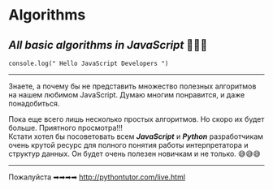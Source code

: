 # Algorithms
*All basic algorithms in JavaScript* 🖤🖤🖤
---
```console.log(" Hello JavaScript Developers ")```
***
Знаете, а почему бы не представить множество полезных алгоритмов на нашем любимом JavaScript. Думаю многим понравится, и даже понадобиться.


Пока еще всего лишь несколько простых алгоритмов. Но скоро их будет больше. Приятного просмотра!!!      
    Кстати хотел бы посоветовать всем ***JavaScript*** и ***Python*** разработчикам очень крутой ресурс для полного понятия работы интерпретатора и структур данных. Он будет очень полезен новичкам и не только.   😅😅😅
***

Пожалуйста  ➡➡➡➡
http://pythontutor.com/live.html
